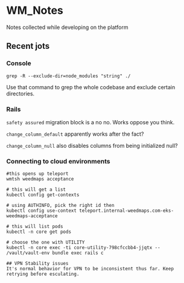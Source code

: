 # WM_Notes
Notes collected while developing on the platform 

## Recent jots

### Console
 `grep -R --exclude-dir=node_modules "string" ./`
 
 Use that command to grep the whole codebase and exclude certain directories.
 
 
 ### Rails
 `safety assured` migration block is a no no. Works oppose you think.
 
 `change_column_default` apparently works after the fact? 
 
 `change_column_null` also disables columns from being initialized null?

### Connecting to cloud environments

```shell
#this opens up teleport
wmtsh weedmaps acceptance

# this will get a list 
kubectl config get-contexts

# using AUTHINFO, pick the right id then
kubectl config use-context teleport.internal-weedmaps.com-eks-weedmaps-acceptance

# this will list pods
kubectl -n core get pods

# choose the one with UTILITY
kubectl -n core exec -ti core-utility-798cfccbb4-jjqtx -- /vault/vault-env bundle exec rails c

## VPN Stability issues
It's normal behavior for VPN to be inconsistent thus far. Keep retrying before esculating. 

